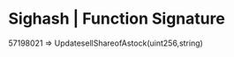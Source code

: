 Sighash   |   Function Signature
========================  
57198021  =>  UpdatesellShareofAstock(uint256,string)  
